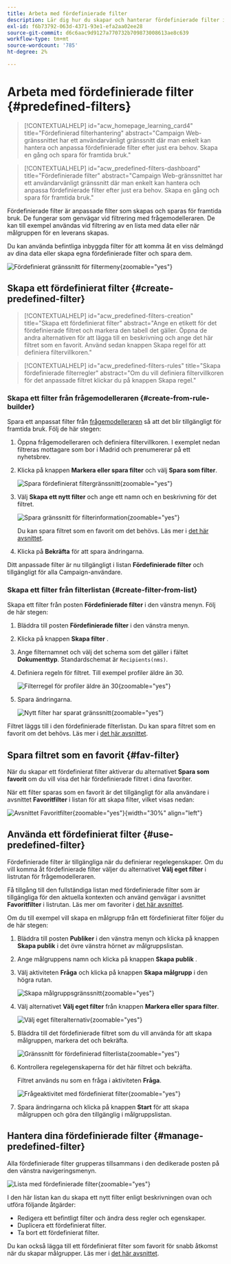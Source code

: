 ```yaml
---
title: Arbeta med fördefinierade filter
description: Lär dig hur du skapar och hanterar fördefinierade filter i Adobe Campaign Web
exl-id: f6b73792-063d-4371-93e1-efa2aa02ee28
source-git-commit: d6c6aac9d9127a770732b709873008613ae8c639
workflow-type: tm+mt
source-wordcount: '785'
ht-degree: 2%

---
```


# Arbeta med fördefinierade filter {#predefined-filters}

>[!CONTEXTUALHELP]
>id="acw_homepage_learning_card4"
>title="Fördefinierad filterhantering"
>abstract="Campaign Web-gränssnittet har ett användarvänligt gränssnitt där man enkelt kan hantera och anpassa fördefinierade filter efter just era behov. Skapa en gång och spara för framtida bruk."

>[!CONTEXTUALHELP]
>id="acw_predefined-filters-dashboard"
>title="Fördefinierade filter"
>abstract="Campaign Web-gränssnittet har ett användarvänligt gränssnitt där man enkelt kan hantera och anpassa fördefinierade filter efter just era behov. Skapa en gång och spara för framtida bruk."

Fördefinierade filter är anpassade filter som skapas och sparas för framtida bruk. De fungerar som genvägar vid filtrering med frågemodelleraren. De kan till exempel användas vid filtrering av en lista med data eller när målgruppen för en leverans skapas.

Du kan använda befintliga inbyggda filter för att komma åt en viss delmängd av dina data eller skapa egna fördefinierade filter och spara dem.

![Fördefinierat gränssnitt för filtermeny](assets/predefined-filters-menu.png){zoomable="yes"}

## Skapa ett fördefinierat filter {#create-predefined-filter}

>[!CONTEXTUALHELP]
>id="acw_predefined-filters-creation"
>title="Skapa ett fördefinierat filter"
>abstract="Ange en etikett för det fördefinierade filtret och markera den tabell det gäller. Öppna de andra alternativen för att lägga till en beskrivning och ange det här filtret som en favorit. Använd sedan knappen Skapa regel för att definiera filtervillkoren."

>[!CONTEXTUALHELP]
>id="acw_predefined-filters-rules"
>title="Skapa fördefinierade filterregler"
>abstract="Om du vill definiera filtervillkoren för det anpassade filtret klickar du på knappen Skapa regel."

### Skapa ett filter från frågemodelleraren {#create-from-rule-builder}

Spara ett anpassat filter från [frågemodelleraren](../query/query-modeler-overview.md) så att det blir tillgängligt för framtida bruk. Följ de här stegen:

1. Öppna frågemodelleraren och definiera filtervillkoren. I exemplet nedan filtreras mottagare som bor i Madrid och prenumererar på ett nyhetsbrev.
1. Klicka på knappen **Markera eller spara filter** och välj **Spara som filter**.

   ![Spara fördefinierat filtergränssnitt](assets/predefined-filters-save.png){zoomable="yes"}

1. Välj **Skapa ett nytt filter** och ange ett namn och en beskrivning för det filtret.

   ![Spara gränssnitt för filterinformation](assets/predefined-filters-save-filter.png){zoomable="yes"}

   Du kan spara filtret som en favorit om det behövs. Läs mer i [det här avsnittet](#fav-filter).

1. Klicka på **Bekräfta** för att spara ändringarna.

Ditt anpassade filter är nu tillgängligt i listan **Fördefinierade filter** och tillgängligt för alla Campaign-användare.

### Skapa ett filter från filterlistan {#create-filter-from-list}

Skapa ett filter från posten **Fördefinierade filter** i den vänstra menyn. Följ de här stegen:

1. Bläddra till posten **Fördefinierade filter** i den vänstra menyn.
1. Klicka på knappen **Skapa filter** .
1. Ange filternamnet och välj det schema som det gäller i fältet **Dokumenttyp**. Standardschemat är `Recipients(nms)`.

1. Definiera regeln för filtret. Till exempel profiler äldre än 30.

   ![Filterregel för profiler äldre än 30](assets/filter-30+.png){zoomable="yes"}

1. Spara ändringarna.

   ![Nytt filter har sparat gränssnitt](assets/new-filter.png){zoomable="yes"}

Filtret läggs till i den fördefinierade filterlistan. Du kan spara filtret som en favorit om det behövs. Läs mer i [det här avsnittet](#fav-filter).

## Spara filtret som en favorit {#fav-filter}

När du skapar ett fördefinierat filter aktiverar du alternativet **Spara som favorit** om du vill visa det här fördefinierade filtret i dina favoriter.

När ett filter sparas som en favorit är det tillgängligt för alla användare i avsnittet **Favoritfilter** i listan för att skapa filter, vilket visas nedan:

![Avsnittet Favoritfilter](assets/predefined-filters-favorite.png){zoomable="yes"}{width="30%" align="left"}

## Använda ett fördefinierat filter {#use-predefined-filter}

Fördefinierade filter är tillgängliga när du definierar regelegenskaper. Om du vill komma åt fördefinierade filter väljer du alternativet **Välj eget filter** i listrutan för frågemodelleraren.

Få tillgång till den fullständiga listan med fördefinierade filter som är tillgängliga för den aktuella kontexten och använd genvägar i avsnittet **Favoritfilter** i listrutan. Läs mer om favoriter i [det här avsnittet](#fav-filter).

Om du till exempel vill skapa en målgrupp från ett fördefinierat filter följer du de här stegen:

1. Bläddra till posten **Publiker** i den vänstra menyn och klicka på knappen **Skapa publik** i det övre vänstra hörnet av målgruppslistan.
1. Ange målgruppens namn och klicka på knappen **Skapa publik** .
1. Välj aktiviteten **Fråga** och klicka på knappen **Skapa målgrupp** i den högra rutan.

   ![Skapa målgruppsgränssnitt](assets/build-audience-from-filter.png){zoomable="yes"}

1. Välj alternativet **Välj eget filter** från knappen **Markera eller spara filter**.

   ![Välj eget filteralternativ](assets/build-audience-select-custom-filter.png){zoomable="yes"}

1. Bläddra till det fördefinierade filtret som du vill använda för att skapa målgruppen, markera det och bekräfta.

   ![Gränssnitt för fördefinierad filterlista](assets/build-audience-filter-list.png){zoomable="yes"}

1. Kontrollera regelegenskaperna för det här filtret och bekräfta.

   Filtret används nu som en fråga i aktiviteten **Fråga**.

   ![Frågeaktivitet med fördefinierat filter](assets/build-audience-confirm.png){zoomable="yes"}

1. Spara ändringarna och klicka på knappen **Start** för att skapa målgruppen och göra den tillgänglig i målgruppslistan.

## Hantera dina fördefinierade filter {#manage-predefined-filter}

Alla fördefinierade filter grupperas tillsammans i den dedikerade posten på den vänstra navigeringsmenyn.

![Lista med fördefinierade filter](assets/list-of-filters.png){zoomable="yes"}

I den här listan kan du skapa ett nytt filter enligt beskrivningen ovan och utföra följande åtgärder:

* Redigera ett befintligt filter och ändra dess regler och egenskaper.
* Duplicera ett fördefinierat filter.
* Ta bort ett fördefinierat filter.

Du kan också lägga till ett fördefinierat filter som favorit för snabb åtkomst när du skapar målgrupper. Läs mer i [det här avsnittet](#fav-filter).

<!--
## Built-in predefined filters {#ootb-predefined-filter}

Campaign comes with a set of predefined filters, built from the client console. These filters can be used to define your audiences, and rules. They must not be modified.
-->